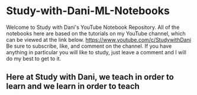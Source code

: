 # Study-with-Dani-ML-Notebooks
Welcome to Study with Dani's YouTube Notebook Repository. All of the notebooks here are based on the tutorials on my YouTube channel, which can be viewed at the link below. 
https://www.youtube.com/c/StudywithDani
Be sure to subscribe, like, and comment on the channel.
If you have anything in particular you will like to study, just leave a comment and I will do my best to get to it.
## Here at Study with Dani, we teach in order to learn and we learn in order to teach
